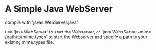# A Simple Java WebServer
compile with 'javac WebServer.java'

use 'java WebServer' to start the Webserver, or 'java WebsServer -mime /path/to/mime.types' to start the Webserver and specify a path to your existing mime.types file.